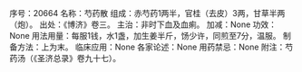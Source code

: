 序号：20664
名称：芍药散
组成：赤芍药1两半，官桂（去皮）3两，甘草半两（炮）。
出处：《博济》卷三。
主治：非时下血及血痢。
加减：None
功效：None
用法用量：每服1钱，水1盏，加生姜半斤，饧少许，同煎至7分，温服。
制备方法：上为末。
临床应用：None
各家论述：None
用药禁忌：None
附注：芍药汤（《圣济总录》卷九十七）。
